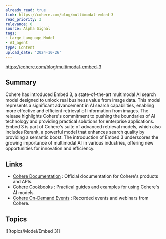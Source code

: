 ```yaml
---
already_read: true
link: https://cohere.com/blog/multimodal-embed-3
read_priority: 3
relevance: 0
source: Alpha Signal
tags:
- Large_Language_Model
- AI_agent
type: Content
upload_date: '2024-10-26'
---
```


https://cohere.com/blog/multimodal-embed-3
## Summary

Cohere has introduced Embed 3, a state-of-the-art multimodal AI search model designed to unlock real business value from image data. This model represents a significant advancement in AI search capabilities, enabling more effective and efficient retrieval of information from images. The release highlights Cohere's commitment to pushing the boundaries of AI technology and providing practical solutions for enterprise applications. Embed 3 is part of Cohere's suite of advanced retrieval models, which also includes Rerank, a powerful model that enhances search quality by providing a semantic boost. The introduction of Embed 3 underscores the growing importance of multimodal AI in various industries, offering new opportunities for innovation and efficiency.
## Links

- [Cohere Documentation](https://docs.cohere.com/) : Official documentation for Cohere's products and APIs.
- [Cohere Cookbooks](https://docs.cohere.com/page/cookbooks) : Practical guides and examples for using Cohere's AI models.
- [Cohere On-Demand Events](https://events.cohere.com/on-demand/) : Recorded events and webinars from Cohere.

## Topics

![[topics/Model/Embed 3]]